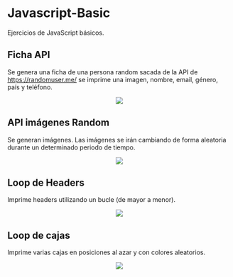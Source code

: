 # Javascript-Basic
Ejercicios de JavaScript básicos.

## Ficha API
Se genera una ficha de una persona random sacada de la API de https://randomuser.me/ se imprime una imagen, nombre, email, género, país y teléfono.

<p align="center">
  <img src="https://i.imgur.com/mU0lJtg.png"/>
</p>

## API imágenes Random
Se generan imágenes. Las imágenes se irán cambiando de forma aleatoria durante un determinado periodo de tiempo.

<p align="center">
  <img src="https://i.imgur.com/ugWx3CI.gif"/>
</p>

## Loop de Headers
Imprime headers utilizando un bucle (de mayor a menor).

<p align="center">
  <img src="https://i.imgur.com/Tyxp9BX.png"/>
</p>

## Loop de cajas
Imprime varias cajas en posiciones al azar y con colores aleatorios.

<p align="center">
  <img src="https://i.imgur.com/0FFLdta.png"/>
</p>
